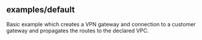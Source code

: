 ## examples/default

Basic example which creates a VPN gateway and connection to a customer gateway and propagates the routes to the declared VPC.
